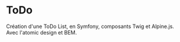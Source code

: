 # ToDo

Création d'une ToDo List, en Symfony, composants Twig et Alpine.js.<br>
Avec l'atomic design et BEM.
